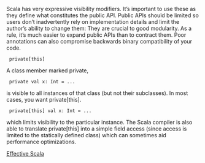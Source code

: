 Scala has very expressive visibility modifiers. It’s important to use these as they define what constitutes the public API.
 Public APIs should be limited so users don’t inadvertently rely on implementation details and limit the author’s ability
 to change them: They are crucial to good modularity. As a rule, it’s much easier to expand public APIs than to contract
 them. Poor annotations can also compromise backwards binary compatibility of your code.

     private[this]

 A class member marked private,

     private val x: Int = ...

 is visible to all instances of that class (but not their subclasses). In most cases, you want private[this].

     private[this] val x: Int = ...

 which limits visibility to the particular instance. The Scala compiler is also able to translate private[this] into a
 simple field access (since access is limited to the statically defined class) which can sometimes aid performance optimizations.

 [Effective Scala](http://twitter.github.io/effectivescala/#Object&20oriented&20programming-Visibility)